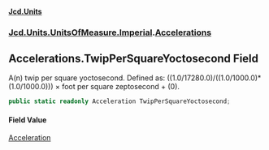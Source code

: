 #### [Jcd.Units](index.md 'index')
### [Jcd.Units.UnitsOfMeasure.Imperial](Jcd.Units.UnitsOfMeasure.Imperial.md 'Jcd.Units.UnitsOfMeasure.Imperial').[Accelerations](Accelerations.md 'Jcd.Units.UnitsOfMeasure.Imperial.Accelerations')

## Accelerations.TwipPerSquareYoctosecond Field

A(n) twip per square yoctosecond. Defined as: ((1.0/17280.0)/((1.0/1000.0)*(1.0/1000.0))) × foot per square zeptosecond + (0).

```csharp
public static readonly Acceleration TwipPerSquareYoctosecond;
```

#### Field Value
[Acceleration](Acceleration.md 'Jcd.Units.UnitTypes.Acceleration')
